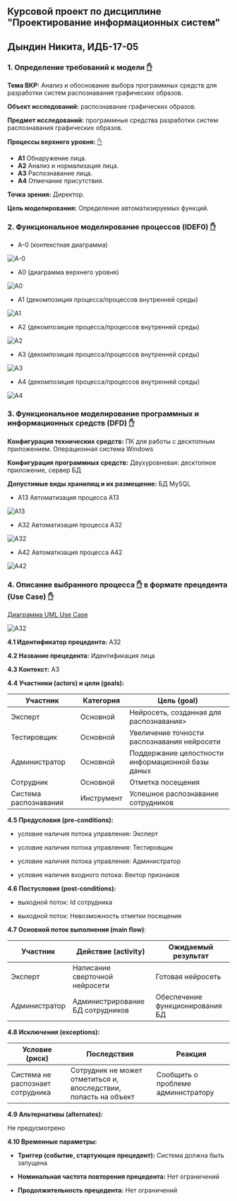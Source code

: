 ## Курсовой проект по дисциплине "Проектирование информационных систем"

## Дындин Никита, ИДБ-17-05

### 1. Определение требований к модели [✋]()

**Тема ВКР:** Анализ и обоснование выбора программных средств для разработки систем распознавания графических образов. 

**Объект исследований:** распознавание графических образов.

**Предмет исследований:** программные средства разработки систем распознавания графических образов.

**Процессы верхнего уровня:** [✋](https://github.com/stankin/design-part-2/wiki/sem1)
* **А1** Обнаружение лица. 
* **А2** Анализ и нормализация лица. 
* **А3** Распознавание лица. 
* **А4** Отмечание присутствия.  

**Точка зрения:** Директор. 

**Цель моделирования:** Определение автоматизируемых функций. 

### 2. Функциональное моделирование процессов (IDEF0) [✋](https://github.com/stankin/design-part-2/wiki/LR-1)

* A-0 (контекстная диаграмма)

![A-0](https://github.com/Sw3nk/DyndinNickita.github.io/blob/master/Course%20project/01_A0.png)

* A0 (диаграмма верхнего уровня)

![A0](https://github.com/Sw3nk/DyndinNickita.github.io/blob/master/Course%20project/02_A0.png)

* A1 (декомпозиция процесса/процессов внутренней среды)

![A1](https://github.com/Sw3nk/DyndinNickita.github.io/blob/master/Course%20project/03_A1.png)

* A2 (декомпозиция процесса/процессов внутренней среды)

![A2](https://github.com/Sw3nk/DyndinNickita.github.io/blob/master/Course%20project/05_A2.png)

* A3 (декомпозиция процесса/процессов внутренней среды)

![A3](https://github.com/Sw3nk/DyndinNickita.github.io/blob/master/Course%20project/06_A3.png)

* A4 (декомпозиция процесса/процессов внутренней среды)

![A4](https://github.com/Sw3nk/DyndinNickita.github.io/blob/master/Course%20project/08_A4.png)

### 3. Функциональное моделирование программных и информационных средств (DFD) [✋](https://github.com/stankin/design-part-2/wiki/LR-2)

**Конфигурация технических средств:** ПК для работы с десктопным приложением. Операционная система Windows

**Конфигурация программных средств:** Двухуровневая: десктопное приложение, сервер БД

**Допустимые виды хранилищ и их размещение:** БД MySQL

* A13 Автоматизация процесса А13

![A13](https://github.com/Sw3nk/DyndinNickita.github.io/blob/master/Course%20project/04_A13.png)

* A32 Автоматизация процесса А32

![A32](https://github.com/Sw3nk/DyndinNickita.github.io/blob/master/Course%20project/07_A32.png)

* A42 Автоматизация процесса А42

![A42](https://github.com/Sw3nk/DyndinNickita.github.io/blob/master/Course%20project/09_A42.png)

### 4. Описание выбранного процесса [✋](https://github.com/stankin/design-part-2/wiki/LR-3) в формате прецедента (Use Case) [✋](https://github.com/stankin/design-part-2/wiki/LR-4)

[Диаграмма UML Use Case](https://github.com/Sw3nk/DyndinNickita.github.io/blob/master/Course%20project/UML_use_case.txt)

![A32](https://github.com/Sw3nk/DyndinNickita.github.io/blob/master/Course%20project/UML_use_case.png)

**4.1 Идентификатор прецедента:** A32

**4.2 Название прецедента:** Идентификация лица

**4.3 Контекст:** A3

**4.4 Участники (actors) и цели (goals):**

| Участник  | Категория  | Цель (goal) |
|---|---|---|
| Эксперт | Основной  | Нейросеть, созданная для распознавания> |
| Тестировщик | Основной  | Увеличение точности распознавания нейросети |
| Администратор | Основной | Поддержание целостности информационной базы даных |
| Сотрудник | Основной | Отметка посещения |
| Система распознавания | Инструмент | Успешное распознавание сотрудников |

**4.5 Предусловия (pre-conditions):**

* условие наличия потока управления: Эксперт

* условие наличия потока управления: Тестировщик

* условие наличия потока управления: Администратор

* условие наличия входного потока: Вектор признаков

**4.6 Постусловия (post-conditions):**

* выходной поток: Id сотрудника

* выходной поток: Невозможность отметки посещения

**4.7 Основной поток выполнения (main flow)**:

| Участник  | Действие (activity)  | Ожидаемый результат |
|---|---|---|
| Эксперт | Написание сверточной нейросети | Готовая нейросеть |
| Администратор | Администрирование БД сотрудников | Обеспечение функционирования БД |

**4.8 Исключения (exceptions):**

| Условие (риск) | Последствия | Реакция |
|---|---|---|
| Система не распознает сотрудника | Сотрудник не может отметиться и, впоследствии, попасть на объект | Сообщить о проблеме администратору |

**4.9 Альтернативы (alternates):**

Не предусмотрено

**4.10 Временные параметры:**

* **Триггер (событие, стартующее прецедент):** Система должна быть запущена

* **Номинальная частота повторения прецедента:** Нет ограничений

* **Продолжительность прецедента:** Нет ограничений
